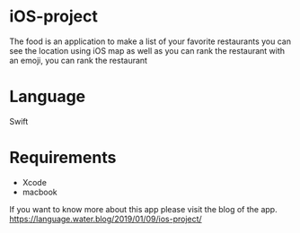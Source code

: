 # iOS-project
The food is an application to make a list of your favorite restaurants 
you can see the location using iOS map as well as you can rank the restaurant
with an emoji, you can rank the restaurant

# Language 
Swift 

# Requirements
* Xcode 
* macbook

If you want to know more about this app please visit the blog of the app.
https://language.water.blog/2019/01/09/ios-project/



